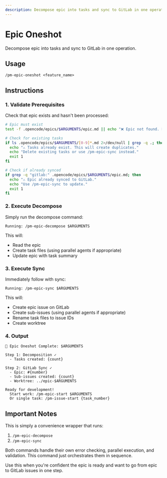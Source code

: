 ```yaml
---
description: Decompose epic into tasks and sync to GitLab in one operation for quick implementation
---
```


# Epic Oneshot

Decompose epic into tasks and sync to GitLab in one operation.

## Usage
```
/pm-epic-oneshot <feature_name>
```

## Instructions

### 1. Validate Prerequisites

Check that epic exists and hasn't been processed:
```bash
# Epic must exist
test -f .opencode/epics/$ARGUMENTS/epic.md || echo "❌ Epic not found. Run: /pm-prd-parse $ARGUMENTS"

# Check for existing tasks
if ls .opencode/epics/$ARGUMENTS/[0-9]*.md 2>/dev/null | grep -q .; then
  echo "⚠️ Tasks already exist. This will create duplicates."
  echo "Delete existing tasks or use /pm-epic-sync instead."
  exit 1
fi

# Check if already synced
if grep -q "gitlab:" .opencode/epics/$ARGUMENTS/epic.md; then
  echo "⚠️ Epic already synced to GitLab."
  echo "Use /pm-epic-sync to update."
  exit 1
fi
```

### 2. Execute Decompose

Simply run the decompose command:
```
Running: /pm-epic-decompose $ARGUMENTS
```

This will:
- Read the epic
- Create task files (using parallel agents if appropriate)
- Update epic with task summary

### 3. Execute Sync

Immediately follow with sync:
```
Running: /pm-epic-sync $ARGUMENTS
```

This will:
- Create epic issue on GitLab
- Create sub-issues (using parallel agents if appropriate)
- Rename task files to issue IDs
- Create worktree

### 4. Output

```
🚀 Epic Oneshot Complete: $ARGUMENTS

Step 1: Decomposition ✓
  - Tasks created: {count}
  
Step 2: GitLab Sync ✓
  - Epic: #{number}
  - Sub-issues created: {count}
  - Worktree: ../epic-$ARGUMENTS

Ready for development!
  Start work: /pm-epic-start $ARGUMENTS
  Or single task: /pm-issue-start {task_number}
```

## Important Notes

This is simply a convenience wrapper that runs:
1. `/pm-epic-decompose` 
2. `/pm-epic-sync`

Both commands handle their own error checking, parallel execution, and validation. This command just orchestrates them in sequence.

Use this when you're confident the epic is ready and want to go from epic to GitLab issues in one step.
